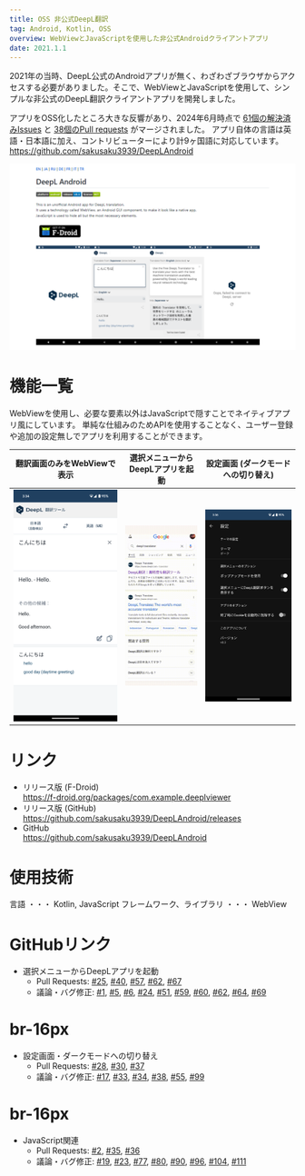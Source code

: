 ```yaml
---
title: OSS 非公式DeepL翻訳
tag: Android, Kotlin, OSS
overview: WebViewとJavaScriptを使用した非公式Androidクライアントアプリ
date: 2021.1.1
---
```


2021年の当時、DeepL公式のAndroidアプリが無く、わざわざブラウザからアクセスする必要がありました。そこで、WebViewとJavaScriptを使用して、シンプルな非公式のDeepL翻訳クライアントアプリを開発しました。

アプリをOSS化したところ大きな反響があり、2024年6月時点で <a href="https://github.com/sakusaku3939/DeepLAndroid/issues?q=is%3Aissue+is%3Aclosed" target="_blank">61個の解決済みIssues</a> と <a href="https://github.com/sakusaku3939/DeepLAndroid/pulls?q=is%3Apr+is%3Aclosed" target="_blank">38個のPull requests</a> がマージされました。
アプリ自体の言語は英語・日本語に加え、コントリビューターにより計9ヶ国語に対応しています。
https://github.com/sakusaku3939/DeepLAndroid

![](/public/posts/deepl-android/screenshot.png)

# 機能一覧
WebViewを使用し、必要な要素以外はJavaScriptで隠すことでネイティブアプリ風にしています。 単純な仕組みのためAPIを使用することなく、ユーザー登録や追加の設定無しでアプリを利用することができます。

| 翻訳画面のみをWebViewで表示                                | 選択メニューからDeepLアプリを起動                               | 設定画面 (ダークモードへの切り替え)                                 |
|--------------------------------------------------|---------------------------------------------------|-----------------------------------------------------|
| ![](/public/posts/deepl-android/main-screen.png) | ![](/public/posts/deepl-android/context-menu.gif) | ![](/public/posts/deepl-android/setting-screen.png) |

# リンク
- リリース版 (F-Droid)  
https://f-droid.org/packages/com.example.deeplviewer
- リリース版 (GitHub)  
https://github.com/sakusaku3939/DeepLAndroid/releases
- GitHub  
https://github.com/sakusaku3939/DeepLAndroid

# 使用技術
言語 ・・・ Kotlin, JavaScript
フレームワーク、ライブラリ ・・・ WebView

# GitHubリンク
- 選択メニューからDeepLアプリを起動
  - Pull Requests: [#25](https://github.com/sakusaku3939/DeepLAndroid/pull/25), [#40](https://github.com/sakusaku3939/DeepLAndroid/pull/40), [#57](https://github.com/sakusaku3939/DeepLAndroid/pull/57), [#62](https://github.com/sakusaku3939/DeepLAndroid/issues/62), [#67](https://github.com/sakusaku3939/DeepLAndroid/pull/67)
  - 議論・バグ修正: [#1](https://github.com/sakusaku3939/DeepLAndroid/issues/1), [#5](https://github.com/sakusaku3939/DeepLAndroid/issues/5), [#6](https://github.com/sakusaku3939/DeepLAndroid/issues/6), [#24](https://github.com/sakusaku3939/DeepLAndroid/issues/24), [#51](https://github.com/sakusaku3939/DeepLAndroid/issues/51), [#59](https://github.com/sakusaku3939/DeepLAndroid/issues/59), [#60](https://github.com/sakusaku3939/DeepLAndroid/issues/60), [#62](https://github.com/sakusaku3939/DeepLAndroid/issues/62), [#64](https://github.com/sakusaku3939/DeepLAndroid/issues/60), [#69](https://github.com/sakusaku3939/DeepLAndroid/issues/69)
# br-16px

- 設定画面・ダークモードへの切り替え
  - Pull Requests: [#28](https://github.com/sakusaku3939/DeepLAndroid/pull/28), [#30](https://github.com/sakusaku3939/DeepLAndroid/pull/30), [#37](https://github.com/sakusaku3939/DeepLAndroid/pull/37)
  - 議論・バグ修正: [#17](https://github.com/sakusaku3939/DeepLAndroid/issues/17), [#33](https://github.com/sakusaku3939/DeepLAndroid/issues/33), [#34](https://github.com/sakusaku3939/DeepLAndroid/issues/34), [#38](https://github.com/sakusaku3939/DeepLAndroid/issues/38), [#55](https://github.com/sakusaku3939/DeepLAndroid/issues/55), [#99](https://github.com/sakusaku3939/DeepLAndroid/issues/99)
# br-16px

- JavaScript関連
  - Pull Requests: [#2](https://github.com/sakusaku3939/DeepLAndroid/pull/2), [#35](https://github.com/sakusaku3939/DeepLAndroid/pull/35), [#36](https://github.com/sakusaku3939/DeepLAndroid/pull/36)
  - 議論・バグ修正: [#19](https://github.com/sakusaku3939/DeepLAndroid/issues/19), [#23](https://github.com/sakusaku3939/DeepLAndroid/issues/23), [#77](https://github.com/sakusaku3939/DeepLAndroid/issues/77), [#80](https://github.com/sakusaku3939/DeepLAndroid/issues/80), [#90](https://github.com/sakusaku3939/DeepLAndroid/issues/90), [#96](https://github.com/sakusaku3939/DeepLAndroid/issues/96), [#104](https://github.com/sakusaku3939/DeepLAndroid/issues/104), [#111](https://github.com/sakusaku3939/DeepLAndroid/issues/111)
